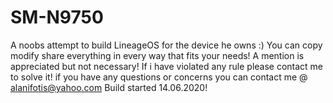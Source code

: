# SM-N9750
A noobs attempt to build LineageOS for the device he owns :)
You can copy modify share everything in every way that fits your needs! A mention is appreciated but not necessary!
If i have violated any rule please contact me to solve it!
if you have any questions or concerns you can contact me @ alanifotis@yahoo.com
Build started 14.06.2020!
